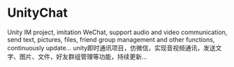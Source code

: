 # UnityChat

Unity IM project, imitation WeChat, support audio and video communication, send text, pictures, files, friend group management and other functions, continuously update...
unity即时通讯项目，仿微信，实现音视频通讯，发送文字、图片、文件，好友群组管理等功能，持续更新...
